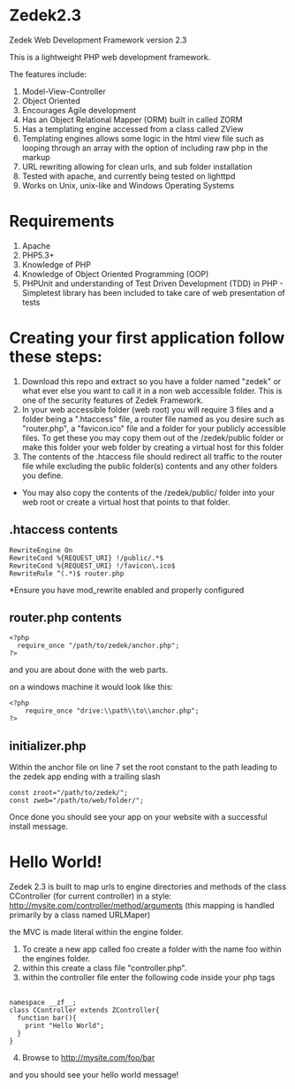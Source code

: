 Zedek2.3
========

Zedek Web Development Framework version 2.3

This is a lightweight PHP web development framework. 

The features include:

1. Model-View-Controller
2. Object Oriented
3. Encourages Agile development
4. Has an Object Relational Mapper (ORM) built in called ZORM
5. Has a templating engine accessed from a class called ZView
6. Templating engines allows some logic in the html view file such as looping through an array with the option of including raw php in the markup 
7. URL rewriting allowing for clean urls, and sub folder installation
8. Tested with apache, and currently being tested on lighttpd
9. Works on Unix, unix-like and Windows Operating Systems

Requirements
=============

1. Apache
2. PHP5.3+
3. Knowledge of PHP
4. Knowledge of Object Oriented Programming (OOP)
5. PHPUnit and understanding of Test Driven Development (TDD) in PHP - Simpletest library has been included to take care of web presentation of tests


Creating your first application follow these steps:
===================================================

1. Download this repo and extract so you have a folder named "zedek" or what ever else you want to call it in a non web accessible folder. This is one of the security features of Zedek Framework.
2. In your web accessible folder (web root) you will require 3 files and a folder being a ".htaccess" file, a router file named as you desire such as "router.php", a "favicon.ico" file and a folder for your publicly accessible files. To get these you may copy them out of the /zedek/public folder or make this folder your web folder by creating a virtual host for this folder
3. The contents of the .htaccess file should redirect all traffic to the router file while excluding the public folder(s) contents and any other folders you define.

* You may also copy the contents of the /zedek/public/ folder into your web root or create a virtual host that points to that folder. 

## .htaccess contents ##

    RewriteEngine On
    RewriteCond %{REQUEST_URI} !/public/.*$ 
    RewriteCond %{REQUEST_URI} !/favicon\.ico$
    RewriteRule ^(.*)$ router.php

*Ensure you have mod_rewrite enabled and properly configured


## router.php contents ##

    <?php
      require_once "/path/to/zedek/anchor.php";
    ?>
    
and you are about done with the web parts.

on a windows machine it would look like this:

    <?php
        require_once "drive:\\path\\to\\anchor.php";
    ?>

## initializer.php ##
Within the anchor file on line 7 set the root constant to the path leading to the zedek app ending with a trailing slash

    const zroot="/path/to/zedek/";
    const zweb="/path/to/web/folder/";

Once done you should see your app on your website with a successful install message.


Hello World!
============

Zedek 2.3 is built to map urls to engine directories and methods of the class CController (for current controller) in a style:
http://mysite.com/controller/method/arguments
(this mapping is handled primarily by a class named URLMaper)

the MVC is made literal within the engine folder. 

1. To create a new app called foo create a folder with the name foo within the engines folder.
2. within this create a class file "controller.php".
3. within the controller file enter the following code inside your php tags

## ##
    namespace __zf__;
    class CController extends ZController{
      function bar(){
        print "Hello World";
      }
    }

4. Browse to http://mysite.com/foo/bar

and you should see your hello world message!
